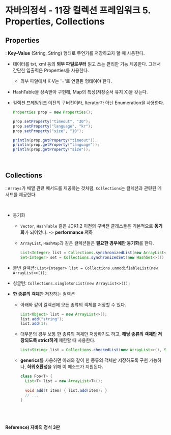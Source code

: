 # 자바의정석 - 11장 컬렉션 프레임워크 5. Properties, Collections

## Properties

: **Key-Value** (String, String) 형태로 무언가를 저장하고자 할 때 사용한다.

* 데이터를 txt, xml 등의 **외부 파일로부터** 읽고 쓰는 편리한 기능 제공한다. 그래서 간단한 입출력은 Properties를 사용한다.

  * 외부 파일에서 K-V는 '='로 연결된 형태여야 한다.

* HashTable을 상속받아 구현해, Map의 특성(저장순서 유지 X)을 갖는다.

* 컬렉션 프레임워크 이전의 구버전이라, Iterator가 아닌 Enumeration을 사용한다.

  ```java
  Properties prop = new Properties();
  
  prop.setProperty("timeout", "30");
  prop.setProperty("language", "kr");
  prop.setProperty("size", "10");
  
  println(prop.getProperty("timeout"));
  println(prop.getProperty("language"));
  println(prop.getProperty("size"));
  

<br>

## Collections

: `Arrays`가 배열 관련 메서드를 제공하는 것처럼, `Collections`는 컬렉션과 관련된 메서드를 제공한다.

<br>

* 동기화

  * `Vector`, `HashTable` 같은 JDK1.2 이전의 구버전 클래스들은 기본적으로 **동기화**가 되어있다. -> **performance 저하**

  * `ArrayList`, `HashMap`과 같은 컬렉션들은 **필요한 경우에만 동기화**를 한다.

    ```java
    List<Integer> list = Collections.synchronizedList(new ArrayList<>());
    Set<Integer> set = Collections.synchronizedSet(new HashSet<>())
    ```

* 불변 컬렉션: `List<Integer> list = Collections.unmodifiableList(new ArrayList<>());`

* 싱글턴: `Collections.singletonList(new ArrayList<>());`

* **한 종류의 객체**만 저장하는 컬렉션

  * 아래와 같이 컬렉션에 모든 종류의 객체를 저장할 수 있다.

    ```java
    List<Object> list = new ArrayList<>();
    list.add("string");
    list.add(1);
    ```

  * 대부분의 경우 보통 한 종류의 객체만 저장하기도 하고, **해당 종류의 객체만 저장되도록 strict하게** 제한할 때 사용한다.

    ```java
    List<String> list = Collections.checkedList(new ArrayList<>(), String.class);
    ```

  * **generics**를 사용하면 아래와 같이 한 종류의 객체만 저장하도록 구현 가능하나, **하위호환성**을 위해 이 메소드가 지원된다.

    ```java
    class Foo<T> {
      List<T> list = new ArrayList<T>();
      
      void add(T item) { list.add(item); }
      // ...
    }

<br><br>

#### Reference) 자바의 정석 3판